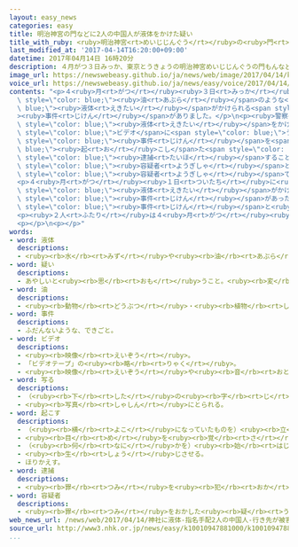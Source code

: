 ```yaml
---
layout: easy_news
categories: easy
title: 明治神宮の門などに2人の中国人が液体をかけた疑い
title_with_ruby: <ruby>明治神宮<rt>めいじじんぐう</rt></ruby>の<ruby>門<rt>もん</rt></ruby>などに<ruby>２人<rt>ふたり</rt></ruby>の<ruby>中国人<rt>ちゅうごくじん</rt></ruby>が<ruby>液体<rt>えきたい</rt></ruby>をかけた<ruby>疑<rt>うたが</rt></ruby>い
last_modified_at: '2017-04-14T16:20:00+09:00'
datetime: 2017年04月14日 16時20分
description: ４月がつ３日みっか、東京とうきょうの明治神宮めいじじんぐうの門もんなど４つの場所ばしょで、油あぶらのような液体えきたいがかけられる事件じけんがありました。
image_url: https://newswebeasy.github.io/ja/news/web/image/2017/04/14/k10010947881000.jpg
voice_url: https://newswebeasy.github.io/ja/news/easy/voice/2017/04/14/k10010947881000.mp3
contents: "<p>４<ruby>月<rt>がつ</rt></ruby><ruby>３日<rt>みっか</rt></ruby>、<ruby>東京<rt>とうきょう</rt></ruby>の<ruby>明治神宮<rt>めいじじんぐう</rt></ruby>の<ruby>門<rt>もん</rt></ruby>など４つの<ruby>場所<rt>ばしょ</rt></ruby>で、<span\
  \ style=\"color: blue;\"><ruby>油<rt>あぶら</rt></ruby></span>のような<span style=\"color:\
  \ blue;\"><ruby>液体<rt>えきたい</rt></ruby></span>がかけられる<span style=\"color: blue;\"\
  ><ruby>事件<rt>じけん</rt></ruby></span>がありました。</p>\n<p><ruby>警察<rt>けいさつ</rt></ruby>が<ruby>調<rt>しら</rt></ruby>べると、<ruby>２人<rt>ふたり</rt></ruby>の<ruby>女<rt>おんな</rt></ruby>が<span\
  \ style=\"color: blue;\"><ruby>液体<rt>えきたい</rt></ruby></span>をかけるところが、<ruby>近<rt>ちか</rt></ruby>くにある<span\
  \ style=\"color: blue;\">ビデオ</span>に<span style=\"color: blue;\">うつっ</span>ていました。<ruby>警察<rt>けいさつ</rt></ruby>は、<ruby>２人<rt>ふたり</rt></ruby>が<span\
  \ style=\"color: blue;\"><ruby>事件<rt>じけん</rt></ruby></span>を<span style=\"color:\
  \ blue;\"><ruby>起<rt>お</rt></ruby>こし</span>た<span style=\"color: blue;\"><ruby>疑<rt>うたが</rt></ruby>い</span>があると<ruby>考<rt>かんが</rt></ruby>えて<span\
  \ style=\"color: blue;\"><ruby>逮捕<rt>たいほ</rt></ruby></span>することにしました。<ruby>２人<rt>ふたり</rt></ruby>は<ruby>中国人<rt>ちゅうごくじん</rt></ruby>で、４９<ruby>歳<rt>さい</rt></ruby>の<ruby>朴<rt>ぼく</rt></ruby><ruby>今玉<rt>こんぎょく</rt></ruby><span\
  \ style=\"color: blue;\"><ruby>容疑者<rt>ようぎしゃ</rt></ruby></span>と<ruby>朴<rt>ぼく</rt></ruby><ruby>善愛<rt>ぜんあい</rt></ruby><span\
  \ style=\"color: blue;\"><ruby>容疑者<rt>ようぎしゃ</rt></ruby></span>です。<ruby>警察<rt>けいさつ</rt></ruby>によると、<ruby>２人<rt>ふたり</rt></ruby>は３<ruby>月<rt>がつ</rt></ruby>２７<ruby>日<rt>にち</rt></ruby>に<ruby>中国<rt>ちゅうごく</rt></ruby>の<ruby>上海<rt>しゃんはい</rt></ruby>から<ruby>沖縄<rt>おきなわ</rt></ruby>に<ruby>来<rt>き</rt></ruby>て、<ruby>大阪<rt>おおさか</rt></ruby>と<ruby>東京<rt>とうきょう</rt></ruby>に<ruby>行<rt>い</rt></ruby>きました。</p>\n\
  <p>４<ruby>月<rt>がつ</rt></ruby><ruby>１日<rt>ついたち</rt></ruby>に<ruby>京都<rt>きょうと</rt></ruby><ruby>市<rt>し</rt></ruby>の<ruby>下鴨<rt>しもがも</rt></ruby><ruby>神社<rt>じんじゃ</rt></ruby>、<ruby>２日<rt>ふつか</rt></ruby>に<ruby>沖縄県<rt>おきなわけん</rt></ruby><ruby>那覇<rt>なは</rt></ruby><ruby>市<rt>し</rt></ruby>の<ruby>首里城<rt>しゅりじょう</rt></ruby><ruby>公園<rt>こうえん</rt></ruby>などでも、<span\
  \ style=\"color: blue;\"><ruby>液体<rt>えきたい</rt></ruby></span>がかけられているのが<ruby>見<rt>み</rt></ruby>つかりました。<ruby>２人<rt>ふたり</rt></ruby>がほかの<span\
  \ style=\"color: blue;\"><ruby>事件<rt>じけん</rt></ruby></span>があった<ruby>場所<rt>ばしょ</rt></ruby>にも<ruby>行<rt>い</rt></ruby>っているため、<ruby>警察<rt>けいさつ</rt></ruby>は<ruby>２人<rt>ふたり</rt></ruby>が<span\
  \ style=\"color: blue;\"><ruby>事件<rt>じけん</rt></ruby></span>と<ruby>関係<rt>かんけい</rt></ruby>があるかどうか<ruby>調<rt>しら</rt></ruby>べています。</p>\n\
  <p><ruby>２人<rt>ふたり</rt></ruby>は４<ruby>月<rt>がつ</rt></ruby><ruby>４日<rt>よっか</rt></ruby>に<ruby>羽田<rt>はねだ</rt></ruby><ruby>空港<rt>くうこう</rt></ruby>から<ruby>外国<rt>がいこく</rt></ruby>に<ruby>出発<rt>しゅっぱつ</rt></ruby>して、<ruby>日本<rt>にっぽん</rt></ruby>にいません。</p>\n\
  <p></p>\n<p></p>"
words:
- word: 液体
  descriptions:
  - <ruby><rb>水</rb><rt>みず</rt></ruby>や<ruby><rb>油</rb><rt>あぶら</rt></ruby>のように、<ruby><rb>決</rb><rt>き</rt></ruby>まった<ruby><rb>形</rb><rt>かたち</rt></ruby>がなく、<ruby><rb>流</rb><rt>なが</rt></ruby>れる<ruby><rb>性質</rb><rt>せいしつ</rt></ruby>のあるもの。
- word: 疑い
  descriptions:
  - あやしいと<ruby><rb>思</rb><rt>おも</rt></ruby>うこと。<ruby><rb>変</rb><rt>へん</rt></ruby>に<ruby><rb>思</rb><rt>おも</rt></ruby>うこと。
- word: 油
  descriptions:
  - <ruby><rb>動物</rb><rt>どうぶつ</rt></ruby>・<ruby><rb>植物</rb><rt>しょくぶつ</rt></ruby>・<ruby><rb>鉱物</rb><rt>こうぶつ</rt></ruby>からとった、<ruby><rb>水</rb><rt>みず</rt></ruby>と<ruby><rb>混</rb><rt>ま</rt></ruby>ざらない、<ruby><rb>燃</rb><rt>も</rt></ruby>えやすい<ruby><rb>液体</rb><rt>えきたい</rt></ruby>。
- word: 事件
  descriptions:
  - ふだんないような、できごと。
- word: ビデオ
  descriptions:
  - <ruby><rb>映像</rb><rt>えいぞう</rt></ruby>。
  - 「ビデオテープ」の<ruby><rb>略</rb><rt>りゃく</rt></ruby>。
  - <ruby><rb>映像</rb><rt>えいぞう</rt></ruby>や<ruby><rb>音</rb><rt>おと</rt></ruby>を、<ruby><rb>磁気</rb><rt>じき</rt></ruby>テープに<ruby><rb>記録</rb><rt>きろく</rt></ruby>したり<ruby><rb>再生</rb><rt>さいせい</rt></ruby>したりする<ruby><rb>装置</rb><rt>そうち</rt></ruby>。
- word: 写る
  descriptions:
  - （<ruby><rb>下</rb><rt>した</rt></ruby>の<ruby><rb>字</rb><rt>じ</rt></ruby>や<ruby><rb>絵</rb><rt>え</rt></ruby>が）すけて<ruby><rb>見</rb><rt>み</rt></ruby>える。
  - <ruby><rb>写真</rb><rt>しゃしん</rt></ruby>にとられる。
- word: 起こす
  descriptions:
  - （<ruby><rb>横</rb><rt>よこ</rt></ruby>になっていたものを）<ruby><rb>立</rb><rt>た</rt></ruby>たせる。
  - <ruby><rb>目</rb><rt>め</rt></ruby>を<ruby><rb>覚</rb><rt>さ</rt></ruby>まさせる。
  - （<ruby><rb>何</rb><rt>なに</rt></ruby>かを）<ruby><rb>始</rb><rt>はじ</rt></ruby>める。
  - <ruby><rb>生</rb><rt>しょう</rt></ruby>じさせる。
  - ほりかえす。
- word: 逮捕
  descriptions:
  - <ruby><rb>罪</rb><rt>つみ</rt></ruby>を<ruby><rb>犯</rb><rt>おか</rt></ruby>した<ruby><rb>疑</rb><rt>うたが</rt></ruby>いのある<ruby><rb>人</rb><rt>ひと</rt></ruby>を、<ruby><rb>警察</rb><rt>けいさつ</rt></ruby>がつかまえること。
- word: 容疑者
  descriptions:
  - <ruby><rb>罪</rb><rt>つみ</rt></ruby>をおかした<ruby><rb>疑</rb><rt>うたが</rt></ruby>いのある<ruby><rb>人</rb><rt>ひと</rt></ruby>。
web_news_url: /news/web/2017/04/14/神社に液体-指名手配2人の中国人-行き先が被害地域と重なる/
source_url: http://www3.nhk.or.jp/news/easy/k10010947881000/k10010947881000.html
...
```

